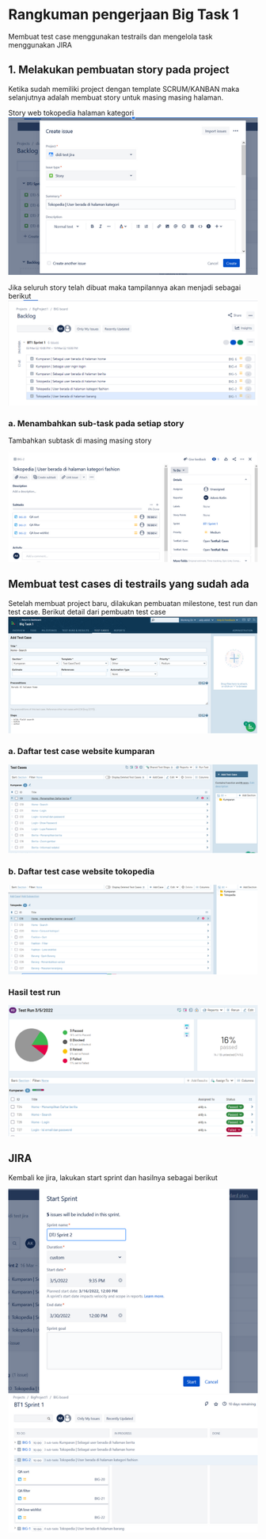 # Rangkuman pengerjaan Big Task 1
Membuat test case menggunakan testrails dan mengelola task menggunakan JIRA

## 1. Melakukan pembuatan story pada project
Ketika sudah memiliki project dengan template SCRUM/KANBAN maka selanjutnya adalah membuat story untuk masing masing halaman. 

Story web tokopedia halaman kategori
![Story](/big_task_1/images/1_story.PNG)

Jika seluruh story telah dibuat maka tampilannya akan menjadi sebagai berikut
![allStory](/big_task_1/images/ListBacklog.PNG)

### a. Menambahkan sub-task pada setiap story
Tambahkan subtask di masing masing story

![subTask](/big_task_1/images/subtask.PNG)

## Membuat test cases di testrails yang sudah ada
Setelah membuat project baru, dilakukan pembuatan milestone, test run dan test case. Berikut detail dari pembuatn test case
![testCase](/big_task_1/images/create-testCase.PNG)

### a. Daftar test case website kumparan
![testCase](/big_task_1/images/testCases-kumparan.PNG)

### b. Daftar test case website tokopedia
![testCase](/big_task_1/images/testCases-tokopedia.PNG)

### Hasil test run
![testRun](/big_task_1/images/resultTestrun.PNG)

## JIRA
Kembali ke jira, lakukan start sprint dan hasilnya sebagai berikut

![testCase](/big_task_1/images/sprint.PNG)
![testCase](/big_task_1/images/running-sprint.PNG)